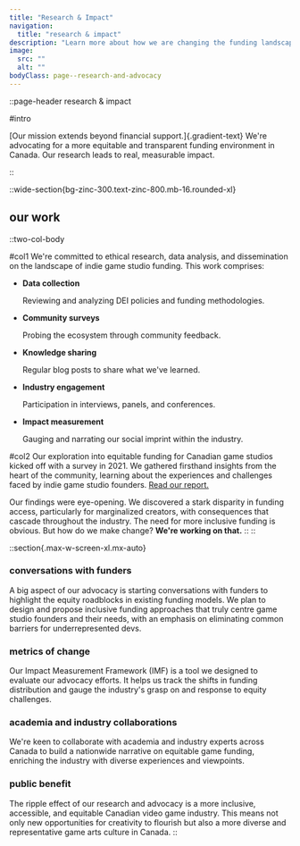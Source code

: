 ```yaml
---
title: "Research & Impact"
navigation:
  title: "research & impact"
description: "Learn more about how we are changing the funding landscape in Canada."
image:
  src: ""
  alt: ""
bodyClass: page--research-and-advocacy
---
```


::page-header
research & impact 

#intro

[Our mission extends beyond financial support.]{.gradient-text} We're advocating for a more equitable and transparent funding environment in Canada. Our research leads to real, measurable impact. 

::

::wide-section{bg-zinc-300.text-zinc-800.mb-16.rounded-xl}
## our work
  ::two-col-body
  
  #col1
  We're committed to ethical research, data analysis, and dissemination on the landscape of indie game studio funding. This work comprises:

  - **Data collection**
    
    Reviewing and analyzing DEI policies and funding methodologies. 
  - **Community surveys**
    
    Probing the ecosystem through community feedback.
  - **Knowledge sharing**
    
    Regular blog posts to share what we've learned.
  - **Industry engagement**
    
    Participation in interviews, panels, and conferences.
  - **Impact measurement**
    
    Gauging and narrating our social imprint within the industry.

  #col2
  Our exploration into equitable funding for Canadian game studios kicked off with a survey in 2021. We gathered firsthand insights from the heart of the community, learning about the experiences and challenges faced by indie game studio founders. [Read our report.](https://weirdghosts.ca/blog/breaking-down-barriers-to-funding-for-canadian-game-studios)

  Our findings were eye-opening. We discovered a stark disparity in funding access, particularly for marginalized creators, with consequences that cascade throughout the industry. The need for more inclusive funding is obvious. But how do we make change? **We're working on that.**
  ::
::

::section{.max-w-screen-xl.mx-auto}

### conversations with funders

A big aspect of our advocacy is starting conversations with funders to highlight the equity roadblocks in existing funding models. We plan to design and propose inclusive funding approaches that truly centre game studio founders and their needs, with an emphasis on eliminating common barriers for underrepresented devs.

### metrics of change

Our Impact Measurement Framework (IMF) is a tool we designed to evaluate our advocacy efforts. It helps us track the shifts in funding distribution and gauge the industry's grasp on and response to equity challenges.

### academia and industry collaborations

We're keen to collaborate with academia and industry experts across Canada to build a nationwide narrative on equitable game funding, enriching the industry with diverse experiences and viewpoints.

### public benefit

The ripple effect of our research and advocacy is a more inclusive, accessible, and equitable Canadian video game industry. This means not only new opportunities for creativity to flourish but also a more diverse and representative game arts culture in Canada.
::
